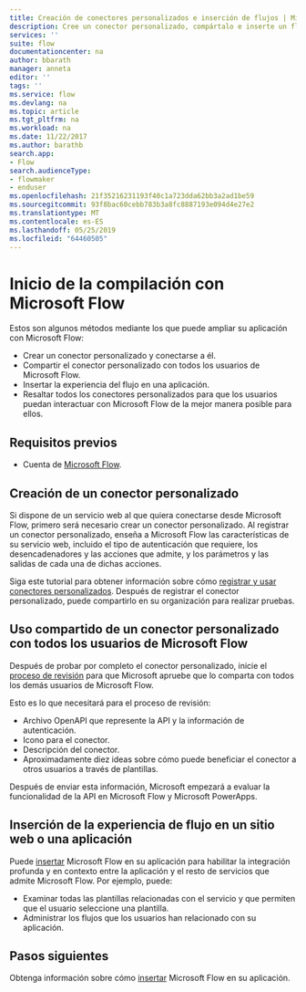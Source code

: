 ```yaml
---
title: Creación de conectores personalizados e inserción de flujos | Microsoft Docs
description: Cree un conector personalizado, compártalo e inserte un flujo, entre otras operaciones.
services: ''
suite: flow
documentationcenter: na
author: bbarath
manager: anneta
editor: ''
tags: ''
ms.service: flow
ms.devlang: na
ms.topic: article
ms.tgt_pltfrm: na
ms.workload: na
ms.date: 11/22/2017
ms.author: barathb
search.app:
- Flow
search.audienceType:
- flowmaker
- enduser
ms.openlocfilehash: 21f35216231193f40c1a723dda62bb3a2ad1be59
ms.sourcegitcommit: 93f8bac60cebb783b3a8fc8887193e094d4e27e2
ms.translationtype: MT
ms.contentlocale: es-ES
ms.lasthandoff: 05/25/2019
ms.locfileid: "64460505"
---
```

# <a name="start-to-build-with-microsoft-flow"></a>Inicio de la compilación con Microsoft Flow

Estos son algunos métodos mediante los que puede ampliar su aplicación con Microsoft Flow:

* Crear un conector personalizado y conectarse a él.
* Compartir el conector personalizado con todos los usuarios de Microsoft Flow.
* Insertar la experiencia del flujo en una aplicación.
* Resaltar todos los conectores personalizados para que los usuarios puedan interactuar con Microsoft Flow de la mejor manera posible para ellos.

## <a name="prerequisites"></a>Requisitos previos

* Cuenta de [Microsoft Flow](https://flow.microsoft.com).

## <a name="create-a-custom-connector"></a>Creación de un conector personalizado

Si dispone de un servicio web al que quiera conectarse desde Microsoft Flow, primero será necesario crear un conector personalizado. Al registrar un conector personalizado, enseña a Microsoft Flow las características de su servicio web, incluido el tipo de autenticación que requiere, los desencadenadores y las acciones que admite, y los parámetros y las salidas de cada una de dichas acciones.

Siga este tutorial para obtener información sobre cómo [registrar y usar conectores personalizados](https://powerapps.microsoft.com/tutorials/register-custom-api/). Después de registrar el conector personalizado, puede compartirlo en su organización para realizar pruebas.

## <a name="share-a-custom-connector-with-all-microsoft-flow-users"></a>Uso compartido de un conector personalizado con todos los usuarios de Microsoft Flow

Después de probar por completo el conector personalizado, inicie el [proceso de revisión](https://flow.microsoft.com/blog/calling-all-saas-apps-now-you-can-build-your-own-connector-for-flow-and-logic-apps/) para que Microsoft apruebe que lo comparta con todos los demás usuarios de Microsoft Flow.

Esto es lo que necesitará para el proceso de revisión:

* Archivo OpenAPI que represente la API y la información de autenticación.
* Icono para el conector.
* Descripción del conector.
* Aproximadamente diez ideas sobre cómo puede beneficiar el conector a otros usuarios a través de plantillas.

Después de enviar esta información, Microsoft empezará a evaluar la funcionalidad de la API en Microsoft Flow y Microsoft PowerApps.

## <a name="embed-the-flow-experience-into-your-website-or-app"></a>Inserción de la experiencia de flujo en un sitio web o una aplicación

Puede [insertar](developer/embed-flow-dev.md) Microsoft Flow en su aplicación para habilitar la integración profunda y en contexto entre la aplicación y el resto de servicios que admite Microsoft Flow. Por ejemplo, puede:

* Examinar todas las plantillas relacionadas con el servicio y que permiten que el usuario seleccione una plantilla.
* Administrar los flujos que los usuarios han relacionado con su aplicación.

## <a name="next-steps"></a>Pasos siguientes

Obtenga información sobre cómo [insertar](developer/embed-flow-dev.md) Microsoft Flow en su aplicación.
